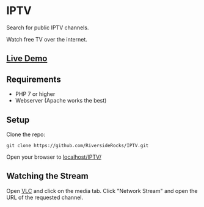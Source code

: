 # IPTV
Search for public IPTV channels.

Watch free TV over the internet.

## <a href="https://riverside.rocks/apps/tv" target="_blank">Live Demo</a>


## Requirements

- PHP 7 or higher
- Webserver (Apache works the best)

## Setup

Clone the repo:

`git clone https://github.com/RiversideRocks/IPTV.git`

Open your browser to <a href="localhost/IPTV/" target="_blank">localhost/IPTV/</a>

## Watching the Stream

Open <a href="https://www.videolan.org/vlc/">VLC</a> and click on the media tab. Click "Network Stream" and open the URL of the requested channel.
